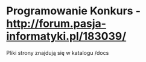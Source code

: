 # Programowanie Konkurs - http://forum.pasja-informatyki.pl/183039/
Pliki strony znajdują się w katalogu /docs
